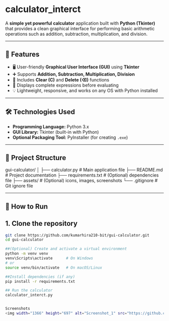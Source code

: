 

# calculator_interct

A **simple yet powerful calculator** application built with **Python (Tkinter)** that provides a clean graphical interface for performing basic arithmetic operations such as addition, subtraction, multiplication, and division.

---

## 📌 Features

- 🖥️ User-friendly **Graphical User Interface (GUI)** using **Tkinter**  
- ➕ Supports **Addition, Subtraction, Multiplication, Division**  
- 🔄 Includes **Clear (C)** and **Delete (⌫)** functions  
- 🧾 Displays complete expressions before evaluating  
- 💡 Lightweight, responsive, and works on any OS with Python installed  

---

## 🛠️ Technologies Used

- **Programming Language:** Python 3.x  
- **GUI Library:** Tkinter (built-in with Python)  
- **Optional Packaging Tool:** PyInstaller (for creating `.exe`)

---

## 📂 Project Structure

gui-calculator/
│
├── calculator.py # Main application file
├── README.md # Project documentation
├── requirements.txt # (Optional) dependencies file
├── assets/ # (Optional) icons, images, screenshots
└── .gitignore # Git ignore file


---

## 🚀 How to Run

## 1. Clone the repository
```bash
git clone https://github.com/kumarhira210-bit/gui-calculator.git
cd gui-calculator

##(Optional) Create and activate a virtual environment
python -m venv venv
venv\Scripts\activate      # On Windows
# or
source venv/bin/activate   # On macOS/Linux

##Install dependencies (if any)
pip install -r requirements.txt

## Run the calculator
calculator_interct.py


Screenshots
<img width="1366" height="697" alt="Screenshot_1" src="https://github.com/user-attachments/assets/70a1b582-db32-4309-ba9b-eb1d220196c7" />



